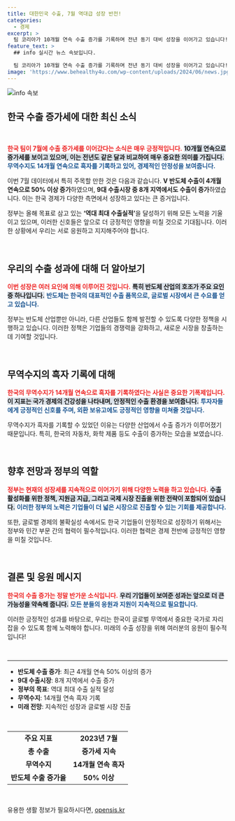 ```yaml
---
title: 대한민국 수출, 7월 역대급 성장 반전!
categories:
  - 경제
excerpt: >
  팀 코리아가 10개월 연속 수출 증가를 기록하며 전년 동기 대비 성장을 이어가고 있습니다! 반도체는 4개월 연속 50% 이상 증가, 무역수지는 14개월 흑자 유지 중. 역대 최대 수출 목표를 향한 정부의 총력전, 과연 그 결과는?
feature_text: >
  ## info 실시간 뉴스 속보입니다.

  팀 코리아가 10개월 연속 수출 증가를 기록하며 전년 동기 대비 성장을 이어가고 있습니다! 반도체는 4개월 연속 50% 이상 증가, 무역수지는 14개월 흑자 유지 중. 역대 최대 수출 목표를 향한 정부의 총력전, 과연 그 결과는?
image: 'https://www.behealthy4u.com/wp-content/uploads/2024/06/news.jpg'
---
```


<p><img src="https://www.behealthy4u.com/wp-content/uploads/2024/06/news.jpg" alt="info 속보" /></p>

<h2 data-ke-size="size26">한국 수출 증가세에 대한 최신 소식</h2>

<p data-ke-size="size16">&nbsp;</p>

<p><b><span style="color: #ee2323;">한국 팀이 7월에 수출 증가세를 이어갔다는 소식은 매우 긍정적입니다.</span></b> <b><span style="background-color: #21538527;">10개월 연속으로 증가세를 보이고 있으며, 이는 전년도 같은 달과 비교하여 매우 중요한 의미를 가집니다.</span></b> <b><span style="color: #1a5490;">무역수지도 14개월 연속으로 흑자를 기록하고 있어, 경제적인 안정성을 보여줍니다.</span></b></p>

<p>이번 7월 데이터에서 특히 주목할 만한 것은 다음과 같습니다. <b>Ⅴ 반도체 수출이 4개월 연속으로 50% 이상 증가</b>하였으며, <b>9대 수출시장 중 8개 지역에서도 수출이 증가</b>하였습니다. 이는 한국 경제가 다양한 측면에서 성장하고 있다는 큰 증거입니다.</p>

<p>정부는 올해 목표로 삼고 있는 <b>‘역대 최대 수출실적’</b>을 달성하기 위해 모든 노력을 기울이고 있으며, 이러한 신호들은 앞으로 더 긍정적인 영향을 미칠 것으로 기대됩니다. 이러한 상황에서 우리는 서로 응원하고 지지해주어야 합니다. </p>

<p data-ke-size="size16">&nbsp;</p>

<h2 data-ke-size="size26">우리의 수출 성과에 대해 더 알아보기</h2>

<p><b><span style="color: #ee2323;">이번 성장은 여러 요인에 의해 이루어진 것입니다.</span></b> <b><span style="background-color: #21538527;">특히 반도체 산업의 호조가 주요 요인 중 하나입니다.</span></b> <b><span style="color: #1a5490;">반도체는 한국의 대표적인 수출 품목으로, 글로벌 시장에서 큰 수요를 얻고 있습니다.</span></b></p>

<p>정부는 반도체 산업뿐만 아니라, 다른 산업들도 함께 발전할 수 있도록 다양한 정책을 시행하고 있습니다. 이러한 정책은 기업들의 경쟁력을 강화하고, 새로운 시장을 창출하는 데 기여할 것입니다. </p>

<p data-ke-size="size16">&nbsp;</p>

<h2 data-ke-size="size26">무역수지의 흑자 기록에 대해</h2>

<p><b><span style="color: #ee2323;">한국의 무역수지가 14개월 연속으로 흑자를 기록하였다는 사실은 중요한 기폭제입니다.</span></b> <b><span style="background-color: #21538527;">이 지표는 국가 경제의 건강성을 나타내며, 안정적인 수출 환경을 보여줍니다.</span></b> <b><span style="color: #1a5490;">투자자들에게 긍정적인 신호를 주며, 외환 보유고에도 긍정적인 영향을 미쳐줄 것입니다.</span></b></p>

<p>무역수지가 흑자를 기록할 수 있었던 이유는 다양한 산업에서 수출 증가가 이루어졌기 때문입니다. 특히, 한국의 자동차, 화학 제품 등도 수출이 증가하는 모습을 보였습니다. </p>

<p data-ke-size="size16">&nbsp;</p>

<h2 data-ke-size="size26">향후 전망과 정부의 역할</h2>

<p><b><span style="color: #ee2323;">정부는 현재의 성장세를 지속적으로 이어가기 위해 다양한 노력을 하고 있습니다.</span></b> <b><span style="background-color: #21538527;">수출 활성화를 위한 정책, 지원금 지급, 그리고 국제 시장 진출을 위한 전략이 포함되어 있습니다.</span></b> <b><span style="color: #1a5490;">이러한 정부의 노력은 기업들이 더 넓은 시장으로 진출할 수 있는 기회를 제공합니다.</span></b></p>

<p>또한, 글로벌 경제의 불확실성 속에서도 한국 기업들이 안정적으로 성장하기 위해서는 정부와 민간 부문 간의 협력이 필수적입니다. 이러한 협력은 경제 전반에 긍정적인 영향을 미칠 것입니다.</p>

<p data-ke-size="size16">&nbsp;</p>

<h2 data-ke-size="size26">결론 및 응원 메시지</h2>

<p><b><span style="color: #ee2323;">한국의 수출 증가는 정말 반가운 소식입니다.</span></b> <b><span style="background-color: #21538527;">우리 기업들이 보여준 성과는 앞으로 더 큰 가능성을 약속해 줍니다.</span></b> <b><span style="color: #1a5490;">모든 분들의 응원과 지원이 지속적으로 필요합니다.</span></b></p>

<p>이러한 긍정적인 성과를 바탕으로, 우리는 한국이 글로벌 무역에서 중요한 국가로 자리잡을 수 있도록 함께 노력해야 합니다. 미래의 수출 성장을 위해 여러분의 응원이 필수적입니다!</p>

<p data-ke-size="size16">&nbsp;</p>

<hr/>

<ul>
  <li><b>반도체 수출 증가</b>: 최근 4개월 연속 50% 이상의 증가</li>
  <li><b>9대 수출시장</b>: 8개 지역에서 수출 증가</li>
  <li><b>정부의 목표</b>: 역대 최대 수출 실적 달성</li>
  <li><b>무역수지</b>: 14개월 연속 흑자 기록</li>
  <li><b>미래 전망</b>: 지속적인 성장과 글로벌 시장 진출</li>
</ul>

<p data-ke-size="size16">&nbsp;</p>

<table style="width: 100%;">
  <tr>
    <td style="text-align: center; height: 17px;"><b>주요 지표</b></td>
    <td style="text-align: center; height: 17px;"><b>2023년 7월</b></td>
  </tr>
  <tr>
    <td style="text-align: center; height: 17px;"><b>총 수출</b></td>
    <td style="text-align: center; height: 17px;"><b>증가세 지속</b></td>
  </tr>
  <tr>
    <td style="text-align: center; height: 17px;"><b>무역수지</b></td>
    <td style="text-align: center; height: 17px;"><b>14개월 연속 흑자</b></td>
  </tr>
  <tr>
    <td style="text-align: center; height: 17px;"><b>반도체 수출 증가율</b></td>
    <td style="text-align: center; height: 17px;"><b>50% 이상</b></td>
  </tr>
</table>

<p data-ke-size="size16">&nbsp;</p>
유용한 생활 정보가 필요하시다면, <a href="https://opensis.kr" rel="dofollow">opensis.kr</a>


